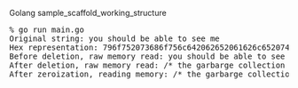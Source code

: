 Golang sample_scaffold_working_structure

<pre>
% go run main.go 
Original string: you should be able to see me
Hex representation: 796f752073686f756c642062652061626c6520746f20736565206d65
Before deletion, raw memory read: you should be able to see me
After deletion, raw memory read: /* the garbarge collection is too fast for us to catch the memory remnants */
After zeroization, reading memory: /* the garbarge collection is too fast for us to catch the memory pointer */

</pre>

